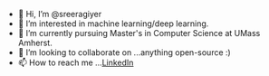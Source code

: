 - 👋 Hi, I’m @sreeragiyer
- 👀 I’m interested in machine learning/deep learning.
- 🌱 I’m currently pursuing Master's in Computer Science at UMass Amherst. 
- 💞️ I’m looking to collaborate on ...anything open-source :)
- 📫 How to reach me ...[LinkedIn](https://www.linkedin.com/in/sreeragiyer/)

<!---
sreeragiyer/sreeragiyer is a ✨ special ✨ repository because its `README.md` (this file) appears on your GitHub profile.
You can click the Preview link to take a look at your changes.
--->
